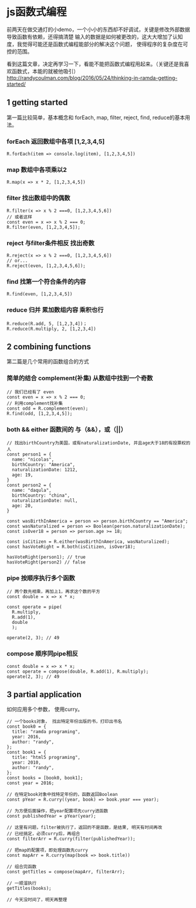 # js函数式编程
前两天在做交通灯的小demo，一个小小的东西却不好调试，关键是修改外部数据导致函数有依赖，还得搞清楚
输入的数据是如何被更改的，这大大增加了认知度，我觉得可能还是函数式编程能部分的解决这个问题，
使得程序的复杂度在可控的范围。

看到这篇文章，决定再学习一下，看能不能把函数式编程用起来。（关键还是我喜欢函数式，本能的就被他吸引）
http://randycoulman.com/blog/2016/05/24/thinking-in-ramda-getting-started/

## 1 getting started
第一篇比较简单，基本概念和 forEach, map, filter, reject, find, reduce的基本用法。

### forEach  返回数组中各项 [1,2,3,4,5]
`R.forEach(item => console.log(item), [1,2,3,4,5])`

### map 数组中各项乘以2
`R.map(x => x * 2, [1,2,3,4,5])`

### filter 找出数组中的偶数
```
R.filter(x => x % 2 ===0, [1,2,3,4,5,6])
// 或者这样
const even = x => x % 2 === 0;
R.filter(even, [1,2,3,4,5]);
```

### reject 与filter条件相反 找出奇数
```
R.reject(x => x % 2 ===0, [1,2,3,4,5,6])
// or...
R.reject(even, [1,2,3,4,5,6]);
```

### find 找第一个符合条件的内容
`R.find(even, [1,2,3,4,5])`

### reduce 归并 累加数组内容 乘积也行
```
R.reduce(R.add, 5, [1,2,3,4])；
R.reduce(R.multiply, 2, [1,2,3,4])
```

## 2 combining functions
第二篇是几个常用的函数组合的方式

### 简单的结合 complement(补集) 从数组中找到一个奇数
```
// 我们已经有了 even
const even = x => x % 2 === 0;
// 利用complement找补集
const odd = R.complement(even);
R.find(odd, [1,2,3,4,5]);
```

### both && either 函数间的 与（&&），或（||）
```
// 找出birthCountry为美国，或有naturalizationDate, 并且age大于18的有投票权的人
const person1 = {
  name: "nicolas",
  birthCountry: "America",
  naturalizationDate: 1212,
  age: 19,
}
const person2 = {
  name: "daqula",
  birthCountry: "china",
  naturalizationDate: null,
  age: 20,
}

const wasBirthInAmerica = person => person.birthCountry == "America";
const wasNaturalized = person => Boolean(person.naturalizationDate);
const isOver18 = person => person.age >= 18;

const isCitizen = R.either(wasBirthInAmerica, wasNaturalized);
const hasVoteRight = R.both(isCitizen, isOver18);

hasVoteRight(person1); // true
hasVoteRight(person2) // false
```

### pipe 按顺序执行多个函数
```
// 两个数先相乘，再加上1，再求这个数的平方
const double = x => x * x;

const operate = pipe(
  R.multiply,
  R.add(1),
  double
  );

operate(2, 3); // 49
```

### compose 顺序同pipe相反
```
const double = x => x * x;
const operate = compose(double, R.add(1), R.multiply);
operate(2, 3); // 49
```

## 3 partial application
如何应用多个参数， 使用curry。
```
// 一个books对象， 找出特定年份出版的书，打印出书名
const book0 = {
  title: "ramda programing",
  year: 2016,
  author: "randy",
};
const book1 = {
  title: "html5 programing",
  year: 2010,
  author: "randy",
};
const books = [book0, book1];
const year = 2016;

// 在特定book对象中找特定年份的，函数返回Boolean
const pYear = R.curry((year, book) => book.year === year);

// 为方便后面操作，把year配置项先curry进函数
const publishedYear = pYear(year);

// 这里有问题，filter被执行了，返回的不是函数，是结果, 明天有时间再改
// 已经搞定，必须curry后，再组合
const filterArr = R.curry(filter(publishedYear));

// 把map的配置项，即处理函数先curry
const mapArr = R.curry(map(book => book.title))

// 组合完函数
const getTitles = compose(mapArr, filterArr);

// 一顺溜执行
getTitles(books);

// 今天没时间了，明天再整理
```
